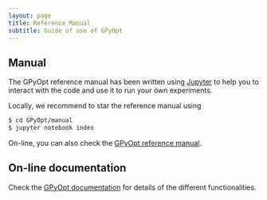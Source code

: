 ```yaml
---
layout: page
title: Reference Manual
subtitle: Guide of use of GPyOpt
---
```


## Manual

The GPyOpt reference manual has been written using [Jupyter](http://jupyter.org/) to help you to interact with the code and use it to run your own experiments. 

Locally, we recommend to star the reference manual using

```bash
$ cd GPyOpt/manual
$ jupyter notebook index
```

On-line, you can also check the [GPyOpt reference manual](http://nbviewer.jupyter.org/github/SheffieldML/GPyOpt/blob/devel/manual/index.ipynb).


## On-line documentation

Check the [GPyOpt documentation](http://pythonhosted.org/GPyOpt/) for details of the different functionalities.
